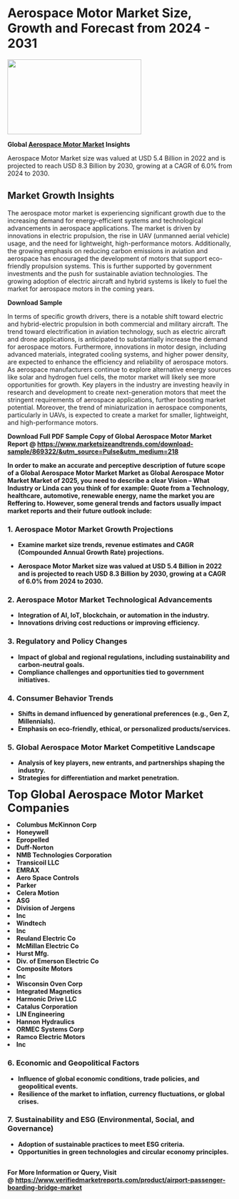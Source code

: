 <H1>Aerospace Motor Market Size, Growth and Forecast from 2024 - 2031</H1><img class="aligncenter size-medium wp-image-584254" src="https://thirdeyenews.in/wp-content/uploads/2024/09/Global-Market-Research-300x168.jpeg" alt="" width="300" height="168" /><p><strong>Global&nbsp;<a href="https://www.marketsizeandtrends.com/download-sample/869322/&amp;utm_source=Pulse&amp;utm_medium=218">Aerospace Motor Market</a> Insights</strong></p><p>Aerospace Motor Market size was valued at USD 5.4 Billion in 2022 and is projected to reach USD 8.3 Billion by 2030, growing at a CAGR of 6.0% from 2024 to 2030.</p><p><h2>Market Growth Insights</h2> <p>The aerospace motor market is experiencing significant growth due to the increasing demand for energy-efficient systems and technological advancements in aerospace applications. The market is driven by innovations in electric propulsion, the rise in UAV (unmanned aerial vehicle) usage, and the need for lightweight, high-performance motors. Additionally, the growing emphasis on reducing carbon emissions in aviation and aerospace has encouraged the development of motors that support eco-friendly propulsion systems. This is further supported by government investments and the push for sustainable aviation technologies. The growing adoption of electric aircraft and hybrid systems is likely to fuel the market for aerospace motors in the coming years.</p> <p><strong>Download Sample</strong></p> <p>In terms of specific growth drivers, there is a notable shift toward electric and hybrid-electric propulsion in both commercial and military aircraft. The trend toward electrification in aviation technology, such as electric aircraft and drone applications, is anticipated to substantially increase the demand for aerospace motors. Furthermore, innovations in motor design, including advanced materials, integrated cooling systems, and higher power density, are expected to enhance the efficiency and reliability of aerospace motors. As aerospace manufacturers continue to explore alternative energy sources like solar and hydrogen fuel cells, the motor market will likely see more opportunities for growth. Key players in the industry are investing heavily in research and development to create next-generation motors that meet the stringent requirements of aerospace applications, further boosting market potential. Moreover, the trend of miniaturization in aerospace components, particularly in UAVs, is expected to create a market for smaller, lightweight, and high-performance motors.</p> <p><strong></p><p><span class=""><strong>Download Full PDF Sample Copy of Global Aerospace Motor Market Report</strong> @ <a href="https://www.marketsizeandtrends.com/download-sample/869322/&amp;utm_source=Pulse&amp;utm_medium=218" target="_blank">https://www.marketsizeandtrends.com/download-sample/869322/&amp;utm_source=Pulse&amp;utm_medium=218</a></span></p><p>In order to make an accurate and perceptive description of future scope of a Global&nbsp;Aerospace Motor Market Market as Global&nbsp;Aerospace Motor Market Market of 2025, you need to describe a clear Vision &ndash; What Industry or Linda can you think of for example: Quote from a Technology, healthcare, automotive, renewable energy, name the market you are Reffering to. However, some general trends and factors usually impact market reports and their future outlook include:</p><h3>1.&nbsp;<strong>Aerospace Motor Market Growth Projections</strong></h3><ul><li>Examine market size trends, revenue estimates and CAGR (Compounded Annual Growth Rate) projections.</li><li><p>Aerospace Motor Market size was valued at USD 5.4 Billion in 2022 and is projected to reach USD 8.3 Billion by 2030, growing at a CAGR of 6.0% from 2024 to 2030.</p></li></ul><h3>2.&nbsp;<strong>Aerospace Motor Market Technological Advancements</strong></h3><ul><li>Integration of AI, IoT, blockchain, or automation in the industry.</li><li>Innovations driving cost reductions or improving efficiency.</li></ul><h3>3.&nbsp;<strong>Regulatory and Policy Changes</strong></h3><ul><li>Impact of global and regional regulations, including sustainability and carbon-neutral goals.</li><li>Compliance challenges and opportunities tied to government initiatives.</li></ul><h3>4.&nbsp;<strong>Consumer Behavior Trends</strong></h3><ul><li>Shifts in demand influenced by generational preferences (e.g., Gen Z, Millennials).</li><li>Emphasis on eco-friendly, ethical, or personalized products/services.</li></ul><h3>5.&nbsp;<strong>Global Aerospace Motor Market Competitive Landscape</strong></h3><ul><li>Analysis of key players, new entrants, and partnerships shaping the industry.</li><li>Strategies for differentiation and market penetration.</li></ul><p data-pm-slice="1 1 []"><span style="color: inherit; font-family: inherit; font-size: 25px;">Top Global Aerospace Motor Market Companies</span></p><div class="" data-test-id=""><p><li>Columbus McKinnon Corp</li><li> Honeywell</li><li> Epropelled</li><li> Duff-Norton</li><li> NMB Technologies Corporation</li><li> Transicoil LLC</li><li> EMRAX</li><li> Aero Space Controls</li><li> Parker</li><li> Celera Motion</li><li> ASG</li><li> Division of Jergens</li><li> Inc</li><li> Windtech</li><li> Inc</li><li> Reuland Electric Co</li><li> McMillan Electric Co</li><li> Hurst Mfg.</li><li> Div. of Emerson Electric Co</li><li> Composite Motors</li><li> Inc</li><li> Wisconsin Oven Corp</li><li> Integrated Magnetics</li><li> Harmonic Drive LLC</li><li> Catalus Corporation</li><li> LIN Engineering</li><li> Hannon Hydraulics</li><li> ORMEC Systems Corp</li><li> Ramco Electric Motors</li><li> Inc</li></p></div><h3>6.&nbsp;<strong>Economic and Geopolitical Factors</strong></h3><ul><li>Influence of global economic conditions, trade policies, and geopolitical events.</li><li>Resilience of the market to inflation, currency fluctuations, or global crises.</li></ul><h3>7.&nbsp;<strong>Sustainability and ESG (Environmental, Social, and Governance)</strong></h3><ul><li>Adoption of sustainable practices to meet ESG criteria.</li><li>Opportunities in green technologies and circular economy principles.</li></ul><h2><strong style="font-size: 14px;">For More Information or Query, Visit @&nbsp;</strong><a style="background-color: #ffffff; font-size: 14px;" href="https://www.marketsizeandtrends.com/report/aerospace-motor-market/" target="_blank">https://www.verifiedmarketreports.com/product/airport-passenger-boarding-bridge-market</a></h2>
